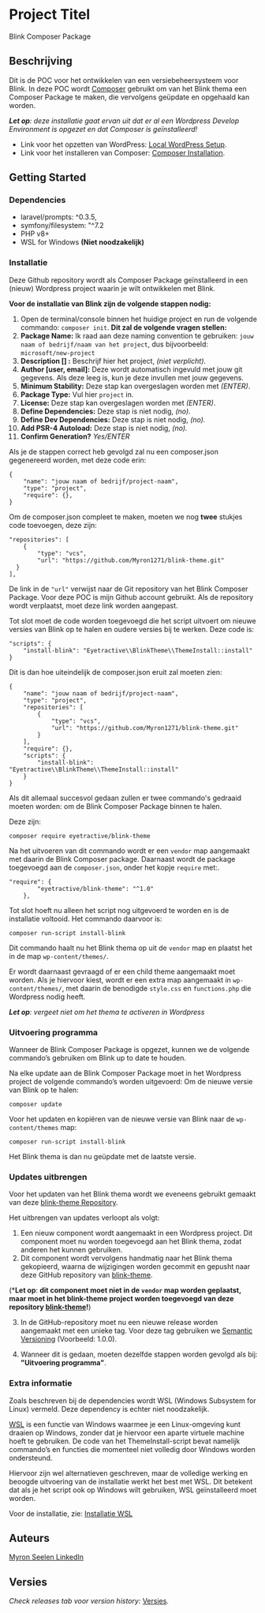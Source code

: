

# Project Titel

Blink Composer Package

## Beschrijving

Dit is de POC voor het ontwikkelen van een versiebeheersysteem voor Blink.
In deze POC wordt [Composer](https://getcomposer.org/) gebruikt om van het Blink thema een Composer Package te maken, 
die vervolgens geüpdate en opgehaald kan worden.

***Let op**: deze installatie gaat ervan uit dat er al een Wordpress Develop Environment is opgezet en dat Composer is geïnstalleerd!*

* Link voor het opzetten van WordPress: [Local WordPress Setup](https://jetpack.com/resources/wordpress-localhost/).
* Link voor het installeren van Composer: [Composer Installation](https://kinsta.com/blog/install-composer/).

## Getting Started

### Dependencies

* laravel/prompts: ^0.3.5,
* symfony/filesystem: "^7.2
* PHP v8+
* WSL for Windows **(Niet noodzakelijk)**

### Installatie

Deze Github repository wordt als Composer Package geïnstalleerd in een (nieuw) Wordpress project waarin je wilt ontwikkelen met Blink.

**Voor de installatie van Blink zijn de volgende stappen nodig:**
1. Open de terminal/console binnen het huidige project en run de volgende commando: `composer init`.
**Dit zal de volgende vragen stellen:**
2. **Package Name:** Ik raad aan deze naming convention te gebruiken:
`jouw naam of bedrijf/naam van het project`,
dus bijvoorbeeld: `microsoft/new-project`
3. **Description [] :** Beschrijf hier het project, *(niet verplicht)*.
4. **Author [user, email]:** Deze wordt automatisch ingevuld met jouw git gegevens. Als deze leeg is, kun je deze invullen met jouw gegevens.
5. **Minimum Stability:** Deze stap kan overgeslagen worden met *(ENTER)*.
6. **Package Type:** Vul hier `project` in.
7. **License:** Deze stap kan overgeslagen worden met *(ENTER)*.
8. **Define Dependencies:** Deze stap is niet nodig, *(no).* 
9. **Define Dev Dependencies:** Deze stap is niet nodig, *(no).* 
10. **Add PSR-4 Autoload:** Deze stap is niet nodig, *(no).* 
11.  **Confirm Generation?** *Yes/ENTER*

Als je de stappen correct heb gevolgd zal nu een composer.json gegenereerd worden, met deze code erin:

    {
        "name": "jouw naam of bedrijf/project-naam",  
        "type": "project",  
        "require": {},  
    }

Om de composer.json compleet te maken, moeten we nog **twee** stukjes code toevoegen, deze zijn:

    "repositories": [  
        {  
            "type": "vcs",  
            "url": "https://github.com/Myron1271/blink-theme.git" 
      }  
    ],

De link in de `"url"` verwijst naar de Git repository van het Blink Composer Package. Voor deze POC is mijn Github account gebruikt. Als de repository wordt verplaatst, moet deze link worden aangepast.

Tot slot moet de code worden toegevoegd die het script uitvoert om nieuwe versies van Blink op te halen en oudere versies bij te werken. Deze code is:

    "scripts": {  
        "install-blink": "Eyetractive\\BlinkTheme\\ThemeInstall::install"  
    }

Dit is dan hoe uiteindelijk de composer.json eruit zal moeten zien:

    {
        "name": "jouw naam of bedrijf/project-naam",
        "type": "project",
        "repositories": [
            {
                "type": "vcs",
                "url": "https://github.com/Myron1271/blink-theme.git"
            }
        ],
        "require": {},
        "scripts": {
            "install-blink": "Eyetractive\\BlinkTheme\\ThemeInstall::install"
        }
    }

Als dit allemaal succesvol gedaan zullen er twee commando's gedraaid moeten worden: om de Blink Composer Package binnen te halen.

Deze zijn:

    composer require eyetractive/blink-theme 

Na het uitvoeren van dit commando wordt er een `vendor` map aangemaakt met daarin de Blink Composer package.
Daarnaast wordt de package toegevoegd aan de `composer.json`, onder het kopje `require` met:.

    "require": {
            "eyetractive/blink-theme": "^1.0"
        },

Tot slot hoeft nu alleen het script nog uitgevoerd te worden en is de installatie voltooid. Het commando daarvoor is:

    composer run-script install-blink

Dit commando haalt nu het Blink thema op uit de `vendor` map en plaatst het in de map `wp-content/themes/`.

Er wordt daarnaast gevraagd of er een child theme aangemaakt moet worden. Als je hiervoor kiest, wordt er een extra map aangemaakt in `wp-content/themes/`, met daarin de benodigde `style.css` en `functions.php` die Wordpress nodig heeft.

***Let op**: vergeet niet om het thema te activeren in Wordpress*

### Uitvoering programma
Wanneer de Blink Composer Package is opgezet, kunnen we de volgende commando’s gebruiken om Blink up to date te houden.

Na elke update aan de Blink Composer Package moet in het Wordpress project de volgende commando’s worden uitgevoerd:
Om de nieuwe versie van Blink op te halen:

    composer update

Voor het updaten en kopiëren van de nieuwe versie van Blink naar de `wp-content/themes` map:

    composer run-script install-blink

Het Blink thema is dan nu geüpdate met de laatste versie.

### Updates uitbrengen

Voor het updaten van het Blink thema wordt we eveneens  gebruikt gemaakt van deze [blink-theme Repository](https://github.com/Myron1271/blink-theme).

Het uitbrengen van updates verloopt als volgt:
1. Een nieuw component wordt aangemaakt in een Wordpress project. Dit component moet nu worden toegevoegd aan het Blink thema, zodat anderen het kunnen gebruiken.
2. Dit component wordt vervolgens handmatig naar het Blink thema gekopieerd, waarna de wijzigingen worden gecommit en gepusht naar deze GitHub repository van [blink-theme](https://github.com/Myron1271/blink-theme).

(***Let op**: **dit component moet niet in de `vendor` map worden geplaatst, maar moet in het blink-theme project worden toegevoegd van deze repository [blink-theme](https://github.com/Myron1271/blink-theme)!**)

3. In de GitHub-repository moet nu een nieuwe release worden aangemaakt met een unieke tag. Voor deze tag gebruiken we [Semantic Versioning](https://nl.wikipedia.org/wiki/Software_versioning) (Voorbeeld: 1.0.0).

4. Wanneer dit is gedaan, moeten dezelfde stappen worden gevolgd als bij:
**"Uitvoering programma"**.

### Extra informatie

Zoals beschreven bij de dependencies wordt WSL (Windows Subsystem for Linux) vermeld. Deze dependency is echter niet noodzakelijk.

[WSL](https://learn.microsoft.com/en-us/windows/wsl/about) is een functie van Windows waarmee je een Linux-omgeving kunt draaien op Windows, zonder dat je hiervoor een aparte virtuele machine hoeft te gebruiken.
De code van het ThemeInstall-script bevat namelijk commando’s en functies die momenteel niet volledig door Windows worden ondersteund. 

Hiervoor zijn wel alternatieven geschreven, maar de volledige werking en beoogde uitvoering van de installatie werkt het best met WSL.
Dit betekent dat als je het script ook op Windows wilt gebruiken, WSL geïnstalleerd moet worden.

Voor de installatie, zie:
[Installatie WSL](https://learn.microsoft.com/en-us/windows/wsl/install)


## Auteurs

[Myron Seelen LinkedIn](https://www.linkedin.com/in/myron-seelen/)

## Versies

*Check releases tab voor version history:*
[Versies](https://github.com/Myron1271/blink-theme/releases).



